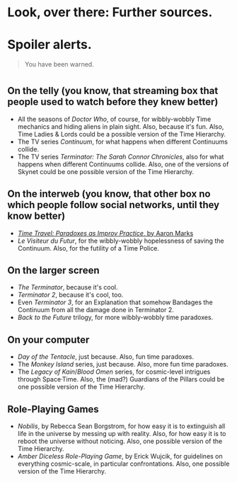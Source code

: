 # Look, over there: Further sources.

# Spoiler alerts.

> You have been warned.

# 

## On the telly \(you know, that streaming box that people used to watch before they knew better\)

* All the seasons of _Doctor Who_, of course, for wibbly-wobbly Time mechanics and hiding aliens in plain sight. Also, because it's fun. Also, Time Ladies & Lords could be a possible version of the Time Hierarchy.
* The TV series _Continuum_, for what happens when different Continuums collide.
* The TV series _Terminator: The Sarah Connor Chronicles_, also for what happens when different Continuums collide. Also, one of the versions of Skynet could be one possible version of the Time Hierarchy.

## On the interweb \(you know, that other box no which people follow social networks, until they know better\)

* [_Time Travel: Paradoxes as Improv Practice_, by Aaron Marks](https://cannibalhalflinggaming.com/2018/07/18/time-travel-paradoxes-as-improv-practice/)
* _Le Visiteur du Futur_, for the wibbly-wobbly hopelessness of saving the Continuum. Also, for the futility of a Time Police.

## On the larger screen

* _The Terminator_, because it's cool.
* _Terminator 2_, because it's cool, too.
* Even _Terminator 3_, for an Explanation that somehow Bandages the Continuum from all the damage done in Terminator 2.
* _Back to the Future_ trilogy, for more wibbly-wobbly time paradoxes.

## On your computer

* _Day of the Tentacle_, just because. Also, fun time paradoxes.
* The _Monkey Island_ series, just because. Also, more fun time paradoxes.
* The _Legacy of Kain_/_Blood Omen_ series, for cosmic-level intrigues through Space·Time. Also, the \(mad?\) Guardians of the Pillars could be one possible version of the Time Hierarchy.

## Role-Playing Games

* _Nobilis_, by Rebecca Sean Borgstrom, for how easy it is to extinguish all life in the universe by messing up with reality. Also, for how easy it is to reboot the universe without noticing. Also, one possible version of the Time Hierarchy.
* _Amber Diceless Role-Playing Game_, by Erick Wujcik, for guidelines on everything cosmic-scale, in particular confrontations. Also, one possible version of the Time Hierarchy.



